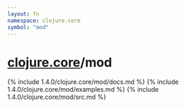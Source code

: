 ```yaml
---
layout: fn
namespace: clojure.core
symbol: "mod"
---
```


# [clojure.core](../)/mod

{% include 1.4.0/clojure.core/mod/docs.md %}
{% include 1.4.0/clojure.core/mod/examples.md %}
{% include 1.4.0/clojure.core/mod/src.md %}

